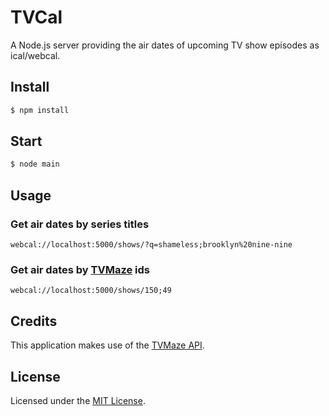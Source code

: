 # TVCal

A Node.js server providing the air dates of upcoming TV show episodes as ical/webcal.

## Install

```bash
$ npm install
```

## Start

```bash
$ node main
```

## Usage

### Get air dates by series titles

```http
webcal://localhost:5000/shows/?q=shameless;brooklyn%20nine-nine
```

### Get air dates by [TVMaze](http://tvmaze.com/) ids

```http
webcal://localhost:5000/shows/150;49
```

## Credits

This application makes use of the [TVMaze API](http://www.tvmaze.com/api).

## License

Licensed under the [MIT License](http://opensource.org/licenses/mit-license.php).
